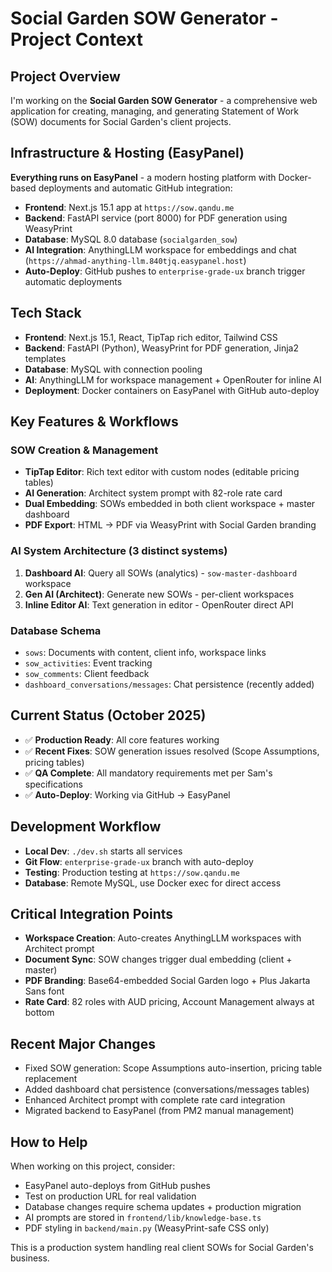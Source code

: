 # Social Garden SOW Generator - Project Context

## Project Overview
I'm working on the **Social Garden SOW Generator** - a comprehensive web application for creating, managing, and generating Statement of Work (SOW) documents for Social Garden's client projects.

## Infrastructure & Hosting (EasyPanel)
**Everything runs on EasyPanel** - a modern hosting platform with Docker-based deployments and automatic GitHub integration:

- **Frontend**: Next.js 15.1 app at `https://sow.qandu.me`
- **Backend**: FastAPI service (port 8000) for PDF generation using WeasyPrint
- **Database**: MySQL 8.0 database (`socialgarden_sow`)
- **AI Integration**: AnythingLLM workspace for embeddings and chat (`https://ahmad-anything-llm.840tjq.easypanel.host`)
- **Auto-Deploy**: GitHub pushes to `enterprise-grade-ux` branch trigger automatic deployments

## Tech Stack
- **Frontend**: Next.js 15.1, React, TipTap rich editor, Tailwind CSS
- **Backend**: FastAPI (Python), WeasyPrint for PDF generation, Jinja2 templates
- **Database**: MySQL with connection pooling
- **AI**: AnythingLLM for workspace management + OpenRouter for inline AI
- **Deployment**: Docker containers on EasyPanel with GitHub auto-deploy

## Key Features & Workflows

### SOW Creation & Management
- **TipTap Editor**: Rich text editor with custom nodes (editable pricing tables)
- **AI Generation**: Architect system prompt with 82-role rate card
- **Dual Embedding**: SOWs embedded in both client workspace + master dashboard
- **PDF Export**: HTML → PDF via WeasyPrint with Social Garden branding

### AI System Architecture (3 distinct systems)
1. **Dashboard AI**: Query all SOWs (analytics) - `sow-master-dashboard` workspace
2. **Gen AI (Architect)**: Generate new SOWs - per-client workspaces
3. **Inline Editor AI**: Text generation in editor - OpenRouter direct API

### Database Schema
- `sows`: Documents with content, client info, workspace links
- `sow_activities`: Event tracking
- `sow_comments`: Client feedback
- `dashboard_conversations/messages`: Chat persistence (recently added)

## Current Status (October 2025)
- ✅ **Production Ready**: All core features working
- ✅ **Recent Fixes**: SOW generation issues resolved (Scope Assumptions, pricing tables)
- ✅ **QA Complete**: All mandatory requirements met per Sam's specifications
- ✅ **Auto-Deploy**: Working via GitHub → EasyPanel

## Development Workflow
- **Local Dev**: `./dev.sh` starts all services
- **Git Flow**: `enterprise-grade-ux` branch with auto-deploy
- **Testing**: Production testing at `https://sow.qandu.me`
- **Database**: Remote MySQL, use Docker exec for direct access

## Critical Integration Points
- **Workspace Creation**: Auto-creates AnythingLLM workspaces with Architect prompt
- **Document Sync**: SOW changes trigger dual embedding (client + master)
- **PDF Branding**: Base64-embedded Social Garden logo + Plus Jakarta Sans font
- **Rate Card**: 82 roles with AUD pricing, Account Management always at bottom

## Recent Major Changes
- Fixed SOW generation: Scope Assumptions auto-insertion, pricing table replacement
- Added dashboard chat persistence (conversations/messages tables)
- Enhanced Architect prompt with complete rate card integration
- Migrated backend to EasyPanel (from PM2 manual management)

## How to Help
When working on this project, consider:
- EasyPanel auto-deploys from GitHub pushes
- Test on production URL for real validation
- Database changes require schema updates + production migration
- AI prompts are stored in `frontend/lib/knowledge-base.ts`
- PDF styling in `backend/main.py` (WeasyPrint-safe CSS only)

This is a production system handling real client SOWs for Social Garden's business.